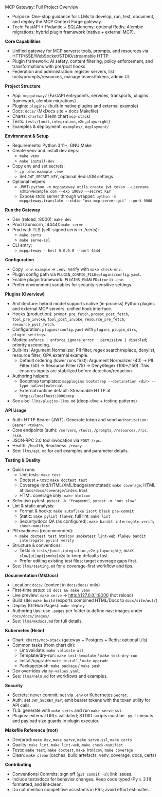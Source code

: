 MCP Gateway: Full Project Overview

- Purpose: One-stop guidance for LLMs to develop, run, test, document, and deploy the MCP Context Forge gateway.
- Tech: FastAPI + Pydantic + SQLAlchemy; optional Redis; Alembic migrations; hybrid plugin framework (native + external MCP).

**Core Capabilities**
- Unified gateway for MCP servers: tools, prompts, and resources via HTTP/SSE/WebSocket/STDIO/streamable HTTP.
- Plugin framework: AI safety, content filtering, policy enforcement, and transformations with pre/post hooks.
- Federation and administration: register servers, list tools/prompts/resources, manage teams/tokens, admin UI.

**Project Structure**
- App: `mcpgateway/` (FastAPI entrypoints, services, transports, plugins framework, alembic migrations)
- Plugins: `plugins/` (built‑in native plugins and external example)
- Docs: `docs/` (MkDocs site + docs Makefile)
- Charts: `charts/` (Helm chart `mcp-stack`)
- Tests: `tests/{unit,integration,e2e,playwright}`
- Examples & deployment: `examples/`, `deployment/`

**Environment & Setup**
- Requirements: Python 3.11+, GNU Make
- Create venv and install dev deps:
  - `make venv`
  - `make install-dev`
- Copy env and set secrets:
  - `cp .env.example .env`
  - Set `JWT_SECRET_KEY`, optional Redis/DB settings
- Optional helpers:
  - JWT: `python -m mcpgateway.utils.create_jwt_token --username admin@example.com --exp 10080 --secret KEY`
  - Expose stdio server through wrapper: `python -m mcpgateway.translate --stdio "uvx mcp-server-git" --port 9000`

**Run the Gateway**
- Dev (reload, :8000): `make dev`
- Prod (Gunicorn, :4444): `make serve`
- Prod with TLS (self-signed certs in ./certs):
  - `make certs`
  - `make serve-ssl`
- CLI entry:
  - `mcpgateway --host 0.0.0.0 --port 4444`

**Configuration**
- Copy `.env.example` → `.env`; verify with `make check-env`.
- Plugin config path via `PLUGIN_CONFIG_FILE=plugins/config.yaml`.
- Enable plugin framework: `PLUGINS_ENABLED=true` in `.env`.
- Prefer environment variables for security-sensitive settings.

**Plugins (Overview)**
- Architecture: hybrid model supports native (in‑process) Python plugins and external MCP servers; unified hook interface.
- Hooks (production): `prompt_pre_fetch`, `prompt_post_fetch`, `tool_pre_invoke`, `tool_post_invoke`, `resource_pre_fetch`, `resource_post_fetch`.
- Configuration: `plugins/config.yaml` with `plugins`, `plugin_dirs`, `plugin_settings`.
- Modes: `enforce | enforce_ignore_error | permissive | disabled`; priority ascending.
- Built‑ins: Argument Normalizer, PII filter, regex search/replace, denylist, resource filter; OPA external example.
  - Default ordering (lower runs first): Argument Normalizer (40) → PII Filter (50) → Resource Filter (75) → Deny/Regex (100+/150). This ensures inputs are stabilized before detection/redaction.
- Authoring helpers:
  - Bootstrap templates: `mcpplugins bootstrap --destination <dir> --type native|external`
  - External runtime default: Streamable HTTP at `http://localhost:8000/mcp`
- See also: `llms/plugins-llms.md` (deep-dive + testing patterns)

**API Usage**
- Auth: HTTP Bearer (JWT). Generate token and send `Authorization: Bearer <token>`.
- Core endpoints (auth): `/servers`, `/tools`, `/prompts`, `/resources`, `/rpc`, `/sse`.
- JSON‑RPC 2.0 tool invocation via `POST /rpc`.
- Health: `/health`, Readiness: `/ready`.
- See: `llms/api.md` for curl examples and parameter details.

**Testing & Quality**
- Quick runs:
  - Unit tests: `make test`
  - Doctest + test: `make doctest test`
  - Coverage (md/HTML/XML/badge/annotated): `make coverage`; HTML at `docs/docs/coverage/index.html`
  - HTML coverage only: `make htmlcov`
- Selective pytest: `pytest -k "fragment"`, `pytest -m "not slow"`
- Lint & static analysis:
  - Format & hooks: `make autoflake isort black pre-commit`
  - Static: `make pylint flake8`, full lint: `make lint`
  - Security/docs QA (as configured): `make bandit interrogate verify check-manifest`
- PR readiness (recommended):
  - `make doctest test htmlcov smoketest lint-web flake8 bandit interrogate pylint verify`
- Structure & conventions:
  - Tests in `tests/{unit,integration,e2e,playwright}`; mark `slow|ui|api|smoke|e2e` to keep defaults fast.
  - Prefer editing existing test files; target coverage gaps first.
- See: `llms/testing.md` for a coverage-first workflow and tips.

**Documentation (MkDocs)**
- Location: `docs/` (content in `docs/docs/` only)
- First-time setup: `cd docs && make venv`
- Live preview: `make serve` → http://127.0.0.1:8000 (hot reload)
- Build site: `make build` (exports combined HTML/Docx to `docs/site/out/`)
- Deploy (GitHub Pages): `make deploy`
- Authoring tips: use `.pages` per folder to define nav; images under `docs/docs/images/`.
- See: `llms/mkdocs.md` for full details.

**Kubernetes (Helm)**
- Chart: `charts/mcp-stack` (gateway + Postgres + Redis; optional UIs)
- Common tasks (from chart dir):
  - Lint/validate: `make validate-all`
  - Template/dry-run: `make test-template` / `make test-dry-run`
  - Install/upgrade: `make install` / `make upgrade`
  - Package/push: `make package` / `make push`
- Dev overrides via `my-values.yaml`.
- See: `llms/helm.md` for workflows and examples.

**Security**
- Secrets: never commit; set via `.env` or Kubernetes `Secret`.
- Auth: set `JWT_SECRET_KEY`; emit bearer tokens with the token utility for API calls.
- TLS: generate with `make certs` and run `make serve-ssl`.
- Plugins: external URLs validated; STDIO scripts must be `.py`. Timeouts and payload size guards in plugin executor.

**Makefile Reference (root)**
- Dev/prod: `make dev`, `make serve`, `make serve-ssl`, `make certs`
- Quality: `make lint`, `make lint-web`, `make check-manifest`
- Tests: `make test`, `make doctest`, `make htmlcov`, `make coverage`
- Clean: `make clean` (caches, build artefacts, venv, coverage, docs, certs)

**Contributing**
- Conventional Commits; sign off (`git commit -s`); link issues.
- Include tests/docs for behavior changes. Keep code typed (Py ≥ 3.11), formatted, and lint‑clean.
- Do not mention competitive assistants in PRs; avoid effort estimates.
